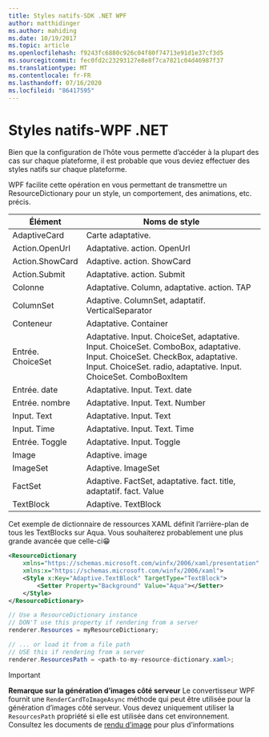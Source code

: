 ```yaml
---
title: Styles natifs-SDK .NET WPF
author: matthidinger
ms.author: mahiding
ms.date: 10/19/2017
ms.topic: article
ms.openlocfilehash: f9243fc6880c926c04f80f74713e91d1e37cf3d5
ms.sourcegitcommit: fec0fd2c23293127e8e8f7ca7821c04d46987f37
ms.translationtype: MT
ms.contentlocale: fr-FR
ms.lasthandoff: 07/16/2020
ms.locfileid: "86417595"
---
```

# <a name="native-styling---net-wpf"></a>Styles natifs-WPF .NET

Bien que la configuration de l’hôte vous permette d’accéder à la plupart des cas sur chaque plateforme, il est probable que vous deviez effectuer des styles natifs sur chaque plateforme. 

WPF facilite cette opération en vous permettant de transmettre un ResourceDictionary pour un style, un comportement, des animations, etc. précis.

| Élément | Noms de style |
|---|---|
| AdaptiveCard | Carte adaptative.| 
| Action.OpenUrl  | Adaptative. action. OpenUrl  |
| Action.ShowCard | Adaptive. action. ShowCard |
| Action.Submit  | Adaptative. action. Submit  |
| Colonne | Adaptative. Column, adaptative. action. TAP |
| ColumnSet | Adaptive. ColumnSet, adaptatif. VerticalSeparator |
| Conteneur | Adaptative. Container|
| Entrée. ChoiceSet | Adaptative. Input. ChoiceSet, adaptative. Input. ChoiceSet. ComboBox, adaptative. Input. ChoiceSet. CheckBox, adaptative. Input. ChoiceSet. radio, adaptative. Input. ChoiceSet. ComboBoxItem |
| Entrée. date | Adaptative. Input. Text. date
| Entrée. nombre | Adaptative. Input. Text. Number |
| Input. Text | Adaptative. Input. Text |
| Input. Time | Adaptative. Input. Text. Time |
| Entrée. Toggle| Adaptative. Input. Toggle|
| Image  | Adaptive. image |
| ImageSet  | Adaptive. ImageSet |
| FactSet | Adaptive. FactSet, adaptative. fact. title, adaptatif. fact. Value |
| TextBlock  | Adaptive. TextBlock |

Cet exemple de dictionnaire de ressources XAML définit l’arrière-plan de tous les TextBlocks sur Aqua. Vous souhaiterez probablement une plus grande avancée que celle-ci😁

```xml
<ResourceDictionary
    xmlns="https://schemas.microsoft.com/winfx/2006/xaml/presentation" 
    xmlns:x="https://schemas.microsoft.com/winfx/2006/xaml">
    <Style x:Key="Adaptive.TextBlock" TargetType="TextBlock">
        <Setter Property="Background" Value="Aqua"></Setter>
    </Style>
</ResourceDictionary>
```
```csharp
// Use a ResourceDictionary instance
// DON'T use this property if rendering from a server
renderer.Resources = myResourceDictionary;

// ... or load it from a file path
// USE this if rendering from a server
renderer.ResourcesPath = <path-to-my-resource-dictionary.xaml>;
```

> [!IMPORTANT]
> **Remarque sur la génération d’images côté serveur** Le convertisseur WPF fournit une `RenderCardToImageAsync` méthode qui peut être utilisée pour la génération d’images côté serveur. Vous devez uniquement utiliser la `ResourcesPath` propriété si elle est utilisée dans cet environnement. Consultez les documents de [rendu d’image](../net-image/getting-started.md) pour plus d’informations